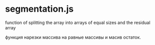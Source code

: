 segmentation.js
================
function of splitting the array into arrays of equal sizes and the residual array

функция нарезки массива на равные массивы и масив остаток.
